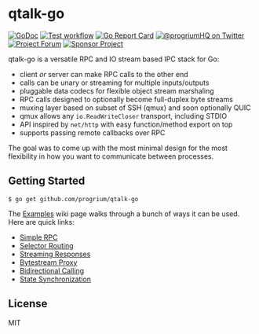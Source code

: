 # qtalk-go
[![GoDoc](https://godoc.org/github.com/progrium/qtalk-go?status.svg)](https://godoc.org/github.com/progrium/qtalk-go)
<a href="https://github.com/progrium/qtalk-go/actions?workflow=test"><img alt="Test workflow" src="https://img.shields.io/github/workflow/status/progrium/qtalk-go/Test?label=test&logo=github&style=flat-square"></a>
[![Go Report Card](https://goreportcard.com/badge/github.com/progrium/qtalk-go)](https://goreportcard.com/report/github.com/progrium/qtalk-go)
<a href="https://twitter.com/progriumHQ" title="@progriumHQ on Twitter"><img src="https://img.shields.io/badge/twitter-@progriumHQ-55acee.svg" alt="@progriumHQ on Twitter"></a>
<a href="https://github.com/progrium/qtalk-go/discussions" title="Project Forum"><img src="https://img.shields.io/badge/community-forum-ff69b4.svg" alt="Project Forum"></a>
<a href="https://github.com/sponsors/progrium" title="Sponsor Project"><img src="https://img.shields.io/static/v1?label=sponsor&message=%E2%9D%A4&logo=GitHub" alt="Sponsor Project" /></a>

qtalk-go is a versatile RPC and IO stream based IPC stack for Go: 

 * client *or* server can make RPC calls to the other end
 * calls can be unary or streaming for multiple inputs/outputs
 * pluggable data codecs for flexible object stream marshaling
 * RPC calls designed to optionally become full-duplex byte streams
 * muxing layer based on subset of SSH (qmux) and soon optionally QUIC
 * qmux allows any `io.ReadWriteCloser` transport, including STDIO
 * API inspired by `net/http` with easy function/method export on top
 * supports passing remote callbacks over RPC

The goal was to come up with the most minimal design for the most flexibility
in how you want to communicate between processes. 

## Getting Started 
```
$ go get github.com/progrium/qtalk-go
```
The [Examples](https://github.com/progrium/qtalk-go/wiki/Examples) wiki page walks through a bunch of ways it can be used. Here are quick links:
 * [Simple RPC](https://github.com/progrium/qtalk-go/wiki/Examples#simple-rpc)
 * [Selector Routing](https://github.com/progrium/qtalk-go/wiki/Examples#selector-routing)
 * [Streaming Responses](https://github.com/progrium/qtalk-go/wiki/Examples#streaming-responses)
 * [Bytestream Proxy](https://github.com/progrium/qtalk-go/wiki/Examples#bytestream-proxy)
 * [Bidirectional Calling](https://github.com/progrium/qtalk-go/wiki/Examples#reverse-roles-bidirectional-calling)
 * [State Synchronization](https://github.com/progrium/qtalk-go/wiki/Examples#state-synchronization)

## License

MIT
